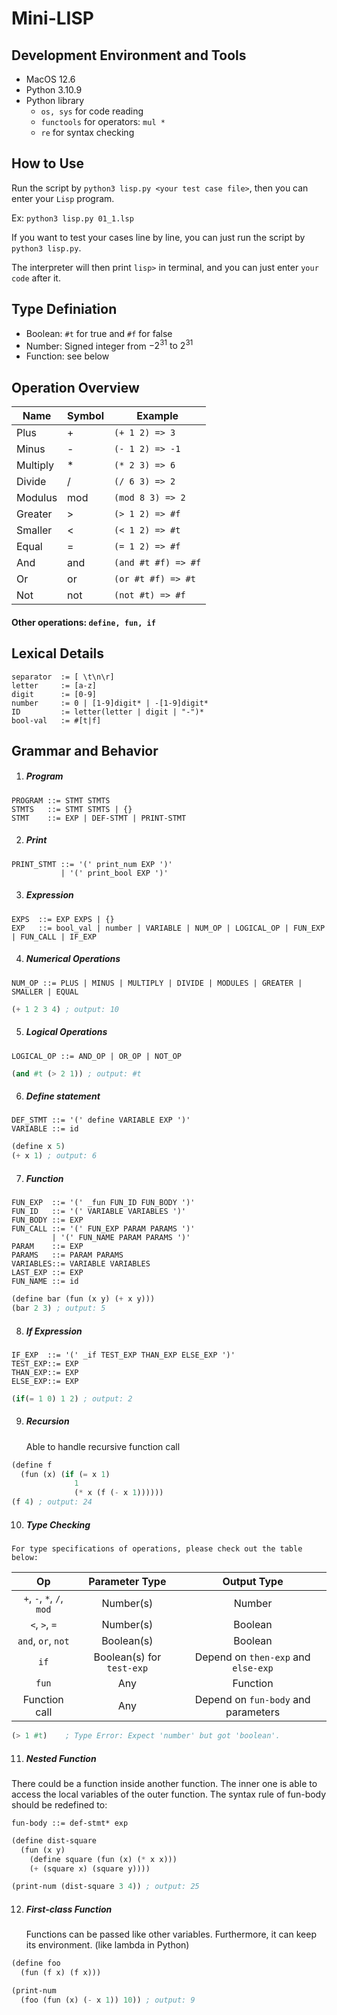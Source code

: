 #  Mini-LISP
## Development Environment and Tools
- MacOS 12.6
- Python 3.10.9
- Python library
  - `os, sys` for code reading
  - `functools` for operators: `mul *`
  - `re` for syntax checking

## How to Use
Run the script by `python3 lisp.py <your test case file>`, then you can enter your `Lisp` program.

Ex: `python3 lisp.py 01_1.lsp`

If you want to test your cases line by line, you can just run the script by `python3 lisp.py`.

The interpreter will then print `lisp>` in terminal, and you can just enter `your code` after it.

## Type Definiation

* Boolean: `#t` for true and `#f` for false
* Number: Signed integer from $-2^{31} \text{ to } 2^{31}$
* Function: see below

## Operation Overview

| Name     | Symbol | Example             |
| -------- | ------ | ------------------- |
| Plus     | +      | `(+ 1 2) => 3`      |
| Minus    | -      | `(- 1 2) => -1`     |
| Multiply | *      | `(* 2 3) => 6`      |
| Divide   | /      | `(/ 6 3) => 2`      |
| Modulus  | mod    | `(mod 8 3) => 2`    |
| Greater  | >      | `(> 1 2) => #f`     |
| Smaller  | <      | `(< 1 2) => #t`     |
| Equal    | =      | `(= 1 2) => #f`     |
| And      | and    | `(and #t #f) => #f` |
| Or       | or     | `(or #t #f) => #t`  |
| Not      | not    | `(not #t) => #f`    |

#### Other operations: `define, fun, if`


## Lexical Details

```ebnf
separator  := [ \t\n\r]
letter     := [a-z]
digit      := [0-9]
number     := 0 | [1-9]digit* | -[1-9]digit*
ID         := letter(letter | digit | "-")*
bool-val   := #[t|f]
```

## Grammar and Behavior

1. ##### Program

``` ebnf
PROGRAM ::= STMT STMTS
STMTS   ::= STMT STMTS | {}
STMT    ::= EXP | DEF-STMT | PRINT-STMT
```

2. ##### Print

``` ebnf
PRINT_STMT ::= '(' print_num EXP ')' 
           | '(' print_bool EXP ')'
```

3. ##### Expression
   
``` ebnf
EXPS  ::= EXP EXPS | {}
EXP   ::= bool_val | number | VARIABLE | NUM_OP | LOGICAL_OP | FUN_EXP | FUN_CALL | IF_EXP 
```

4. ##### Numerical Operations 

``` ebnf
NUM_OP ::= PLUS | MINUS | MULTIPLY | DIVIDE | MODULES | GREATER | SMALLER | EQUAL
```

``` lisp
(+ 1 2 3 4) ; output: 10
```

5. ##### Logical Operations

``` ebnf
LOGICAL_OP ::= AND_OP | OR_OP | NOT_OP
```

``` lisp
(and #t (> 2 1)) ; output: #t
```

6. ##### Define statement

``` ebnf
DEF_STMT ::= '(' define VARIABLE EXP ')'
VARIABLE ::= id 
```

``` lisp
(define x 5)
(+ x 1) ; output: 6
```

7. ##### Function

``` ebnf
FUN_EXP  ::= '(' _fun FUN_ID FUN_BODY ')'
FUN_ID   ::= '(' VARIABLE VARIABLES ')'
FUN_BODY ::= EXP
FUN_CALL ::= '(' FUN_EXP PARAM PARAMS ')'
         | '(' FUN_NAME PARAM PARAMS ')'
PARAM    ::= EXP 
PARAMS   ::= PARAM PARAMS 
VARIABLES::= VARIABLE VARIABLES
LAST_EXP ::= EXP
FUN_NAME ::= id
```

``` lisp
(define bar (fun (x y) (+ x y)))
(bar 2 3) ; output: 5
```

8. ##### If Expression

``` ebnf
IF_EXP  ::= '(' _if TEST_EXP THAN_EXP ELSE_EXP ')' 
TEST_EXP::= EXP             
THAN_EXP::= EXP             
ELSE_EXP::= EXP 
```

``` lisp
(if(= 1 0) 1 2) ; output: 2
```

9.  ##### Recursion
    
    Able to handle recursive function call

``` lisp
(define f
  (fun (x) (if (= x 1)
              1
              (* x (f (- x 1))))))
(f 4) ; output: 24
```

10.  ##### Type Checking

    For type specifications of operations, please check out the table below:

  |            Op             |      Parameter Type       |             Output Type             |
  | :-----------------------: | :-----------------------: | :---------------------------------: |
  | `+`, `-`, `*`, `/`, `mod` |         Number(s)         |               Number                |
  |       `<`, `>`, `=`       |         Number(s)         |               Boolean               |
  |    `and`, `or`, `not`     |        Boolean(s)         |               Boolean               |
  |           `if`            | Boolean(s) for `test-exp` | Depend on `then-exp` and `else-exp` |
  |           `fun`           |            Any            |              Function               |
  |       Function call       |            Any            | Depend on `fun-body` and parameters |

``` lisp
(> 1 #t)    ; Type Error: Expect 'number' but got 'boolean'.
```

11.  ##### Nested Function

   There could be a function inside another function. The inner one is able to access the local variables of the outer function. The syntax rule of fun-body should be redefined to:

``` ebnf
fun-body ::= def-stmt* exp
```

``` lisp
(define dist-square
  (fun (x y)
    (define square (fun (x) (* x x)))
    (+ (square x) (square y))))

(print-num (dist-square 3 4)) ; output: 25
```

12. ##### First-class Function
    
    Functions can be passed like other variables. Furthermore, it can keep its environment. (like lambda in Python)

``` lisp
(define foo
  (fun (f x) (f x)))

(print-num
  (foo (fun (x) (- x 1)) 10)) ; output: 9
```

